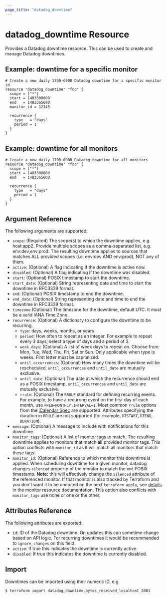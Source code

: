 ```yaml
---
page_title: "datadog_downtime"
---
```


# datadog_downtime Resource

Provides a Datadog downtime resource. This can be used to create and manage Datadog downtimes.

## Example: downtime for a specific monitor

```hcl
# Create a new daily 1700-0900 Datadog downtime for a specific monitor id
resource "datadog_downtime" "foo" {
  scope = ["*"]
  start = 1483308000
  end   = 1483365600
  monitor_id = 12345

  recurrence {
    type   = "days"
    period = 1
  }
}
```

## Example: downtime for all monitors

```hcl
# Create a new daily 1700-0900 Datadog downtime for all monitors
resource "datadog_downtime" "foo" {
  scope = ["*"]
  start = 1483308000
  end   = 1483365600

  recurrence {
    type   = "days"
    period = 1
  }
}
```

## Argument Reference

The following arguments are supported:

- `scope`: (Required) The scope(s) to which the downtime applies, e.g. host:app2. Provide multiple scopes as a comma-separated list, e.g. env:dev,env:prod. The resulting downtime applies to sources that matches ALL provided scopes (i.e. env:dev AND env:prod), NOT any of them.
- `active`: (Optional) A flag indicating if the downtime is active now.
- `disabled`: (Optional) A flag indicating if the downtime was disabled.
- `start`: (Optional) POSIX timestamp to start the downtime.
- `start_date`: (Optional) String representing date and time to start the downtime in RFC3339 format.
- `end`: (Optional) POSIX timestamp to end the downtime.
- `end_date`: (Optional) String representing date and time to end the downtime in RFC3339 format.
- `timezone` (Optional) The timezone for the downtime, default UTC. It must be a valid IANA Time Zone.
- `recurrence`: (Optional) A dictionary to configure the downtime to be recurring.
  - `type`: days, weeks, months, or years
  - `period`: How often to repeat as an integer. For example to repeat every 3 days, select a type of days and a period of 3.
  - `week_days`: (Optional) A list of week days to repeat on. Choose from: Mon, Tue, Wed, Thu, Fri, Sat or Sun. Only applicable when type is weeks. First letter must be capitalized.
  - `until_occurrences`: (Optional) How many times the downtime will be rescheduled. `until_occurrences` and `until_date` are mutually exclusive.
  - `until_date`: (Optional) The date at which the recurrence should end as a POSIX timestamp. `until_occurrences` and `until_date` are mutually exclusive.
  - `rrule`: (Optional) The `RRULE` standard for defining recurring events. For example, to have a recurring event on the first day of each month, use `FREQ=MONTHLY;INTERVAL=1`. Most common `rrule` options from the [iCalendar Spec](https://tools.ietf.org/html/rfc5545) are supported. Attributes specifying the duration in `RRULE` are not supported (for example, `DTSTART`, `DTEND`, `DURATION`).
- `message`: (Optional) A message to include with notifications for this downtime.
- `monitor_tags`: (Optional) A list of monitor tags to match. The resulting downtime applies to monitors that match **all** provided monitor tags. This option conflicts with `monitor_id` as it will match all monitors that match these tags.
- `monitor_id`: (Optional) Reference to which monitor this downtime is applied. When scheduling downtime for a given monitor, datadog changes `silenced` property of the monitor to match the `end` POSIX timestamp. **Note:** this will effectively change the `silenced` attribute of the referenced monitor. If that monitor is also tracked by Terraform and you don't want it to be unmuted on the next `terraform apply`, see [details](/docs/providers/datadog/r/monitor.html#silencing-by-hand-and-by-downtimes) in the monitor resource documentation. This option also conflicts with `monitor_tags` use none or one or the other.

## Attributes Reference

The following attributes are exported:

- `id`: ID of the Datadog downtime. On updates this can sometime change based on API logic. For recurring downtimes it would be recommended to `ignore_changes` on this field.
- `active`: If true this indicates the downtime is currently active.
- `disabled`: If true this indicates the downtime is currently disabled.

## Import

Downtimes can be imported using their numeric ID, e.g.

```
$ terraform import datadog_downtime.bytes_received_localhost 2081
```
